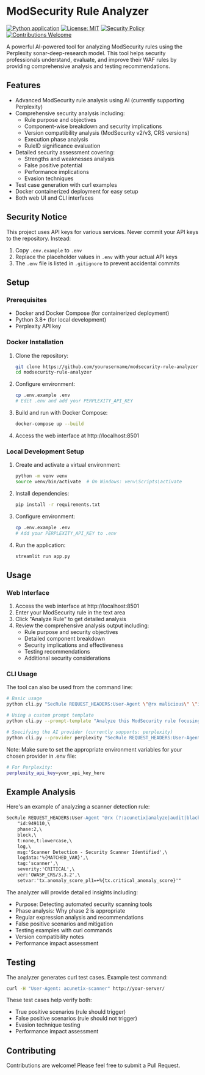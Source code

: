 # ModSecurity Rule Analyzer

[![Python application](https://github.com/yourusername/modsecurity-rule-analyzer/actions/workflows/python-app.yml/badge.svg)](https://github.com/yourusername/modsecurity-rule-analyzer/actions/workflows/python-app.yml)
[![License: MIT](https://img.shields.io/badge/License-MIT-yellow.svg)](https://opensource.org/licenses/MIT)
[![Security Policy](https://img.shields.io/badge/security-policy-brightgreen.svg)](SECURITY.md)
[![Contributions Welcome](https://img.shields.io/badge/contributions-welcome-brightgreen.svg)](CONTRIBUTING.md)

A powerful AI-powered tool for analyzing ModSecurity rules using the Perplexity sonar-deep-research model. This tool helps security professionals understand, evaluate, and improve their WAF rules by providing comprehensive analysis and testing recommendations.

## Features

- Advanced ModSecurity rule analysis using AI (currently supporting Perplexity)
- Comprehensive security analysis including:
  - Rule purpose and objectives
  - Component-wise breakdown and security implications
  - Version compatibility analysis (ModSecurity v2/v3, CRS versions)
  - Execution phase analysis
  - RuleID significance evaluation
- Detailed security assessment covering:
  - Strengths and weaknesses analysis
  - False positive potential
  - Performance implications
  - Evasion techniques
- Test case generation with curl examples
- Docker containerized deployment for easy setup
- Both web UI and CLI interfaces

## Security Notice

This project uses API keys for various services. Never commit your API keys to the repository. Instead:

1. Copy `.env.example` to `.env`
2. Replace the placeholder values in `.env` with your actual API keys
3. The `.env` file is listed in `.gitignore` to prevent accidental commits

## Setup

### Prerequisites
- Docker and Docker Compose (for containerized deployment)
- Python 3.8+ (for local development)
- Perplexity API key

### Docker Installation
1. Clone the repository:
   ```bash
   git clone https://github.com/yourusername/modsecurity-rule-analyzer.git
   cd modsecurity-rule-analyzer
   ```

2. Configure environment:
   ```bash
   cp .env.example .env
   # Edit .env and add your PERPLEXITY_API_KEY
   ```

3. Build and run with Docker Compose:
   ```bash
   docker-compose up --build
   ```

4. Access the web interface at http://localhost:8501

### Local Development Setup
1. Create and activate a virtual environment:
   ```bash
   python -m venv venv
   source venv/bin/activate  # On Windows: venv\Scripts\activate
   ```

2. Install dependencies:
   ```bash
   pip install -r requirements.txt
   ```

3. Configure environment:
   ```bash
   cp .env.example .env
   # Add your PERPLEXITY_API_KEY to .env
   ```

4. Run the application:
   ```bash
   streamlit run app.py
   ```

## Usage

### Web Interface
1. Access the web interface at http://localhost:8501
2. Enter your ModSecurity rule in the text area
3. Click "Analyze Rule" to get detailed analysis
4. Review the comprehensive analysis output including:
   - Rule purpose and security objectives
   - Detailed component breakdown
   - Security implications and effectiveness
   - Testing recommendations
   - Additional security considerations

### CLI Usage
The tool can also be used from the command line:

```bash
# Basic usage
python cli.py "SecRule REQUEST_HEADERS:User-Agent \"@rx malicious\" \"id:1234,phase:1,deny,log,msg:'Malicious User Agent'\""

# Using a custom prompt template
python cli.py --prompt-template "Analyze this ModSecurity rule focusing on potential false positives: {rule}" "SecRule REQUEST_HEADERS:User-Agent \"@rx malicious\" \"id:1234,phase:1,deny,log,msg:'Malicious User Agent'\""

# Specifying the AI provider (currently supports: perplexity)
python cli.py --provider perplexity "SecRule REQUEST_HEADERS:User-Agent \"@rx malicious\" \"id:1234,phase:1,deny,log,msg:'Malicious User Agent'\""
```

Note: Make sure to set the appropriate environment variables for your chosen provider in .env file:
```bash
# For Perplexity:
perplexity_api_key=your_api_key_here
```

## Example Analysis

Here's an example of analyzing a scanner detection rule:

```apache
SecRule REQUEST_HEADERS:User-Agent "@rx (?:acunetix|analyze|audit|black|scan|nikto)" \
    "id:949110,\
    phase:2,\
    block,\
    t:none,t:lowercase,\
    log,\
    msg:'Scanner Detection - Security Scanner Identified',\
    logdata:'%{MATCHED_VAR}',\
    tag:'scanner',\
    severity:'CRITICAL',\
    ver:'OWASP_CRS/3.3.2',\
    setvar:'tx.anomaly_score_pl1=+%{tx.critical_anomaly_score}'"
```

The analyzer will provide detailed insights including:
- Purpose: Detecting automated security scanning tools
- Phase analysis: Why phase 2 is appropriate
- Regular expression analysis and recommendations
- False positive scenarios and mitigation
- Testing examples with curl commands
- Version compatibility notes
- Performance impact assessment

## Testing

The analyzer generates curl test cases. Example test command:

```bash
curl -H "User-Agent: acunetix-scanner" http://your-server/
```

These test cases help verify both:
- True positive scenarios (rule should trigger)
- False positive scenarios (rule should not trigger)
- Evasion technique testing
- Performance impact assessment

## Contributing

Contributions are welcome! Please feel free to submit a Pull Request.
